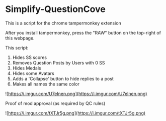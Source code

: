 # Simplify-QuestionCove

This is a script for the chrome tampermonkey extension

After you install tampermonkey, press the "RAW" button on the top-right of this webpage.

This script:
1. Hides SS scores
2. Removes Question Posts by Users with 0 SS
3. Hides Medals
4. Hides some Avatars
5. Adds a 'Collapse' button to hide replies to a post
6. Makes all names the same color

![https://i.imgur.com/U7eInen.png](https://i.imgur.com/U7eInen.png)

Proof of mod approval (as required by QC rules)

![https://i.imgur.com/tXTJr5g.png](https://i.imgur.com/tXTJr5g.png)
